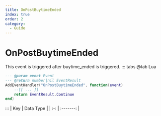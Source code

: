 ```yaml
---
title: OnPostBuytimeEnded
index: true
order: 2
category:
  - Guide
---
```


# OnPostBuytimeEnded
This event is triggered after buytime_ended is triggered.
::: tabs
@tab Lua
```lua
--- @param event Event
--- @return number|nil EventResult
AddEventHandler("OnPostBuytimeEnded", function(event)
    --[[ ... ]]
    return EventResult.Continue
end)
```

:::
| Key | Data Type |
| :-: | :-------: |